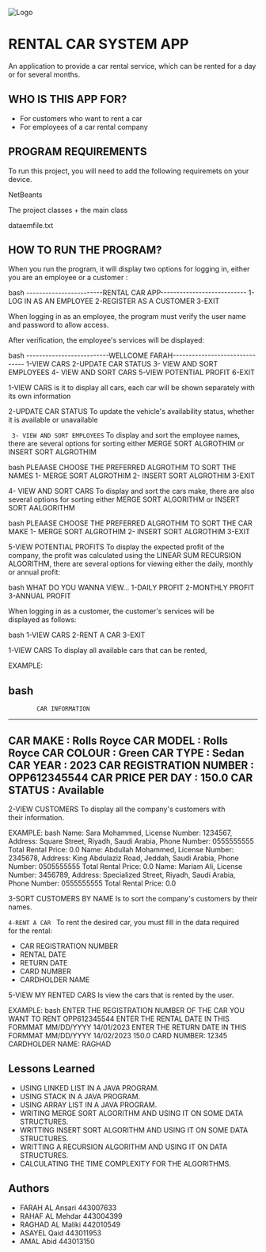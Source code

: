 ![Logo](https://th.bing.com/th/id/OIP.eCnXwhk7XDu7MyZ1dYJK8AHaHa?pid=ImgDet&rs=1)


# RENTAL CAR SYSTEM APP

An application to provide a car rental service, which can be rented for a day or for several months.




## WHO IS THIS APP FOR?

- For customers who want to rent a car
- For employees of a car rental company




## PROGRAM REQUIREMENTS

To run this project, you will need to add the following requiremets on your device.

NetBeants

The project classes + the main class

 dataemfile.txt 
  
  
  
## HOW TO RUN THE PROGRAM?

When you run the program, it will display two options for logging in, either you are an employee or a customer :

bash
  ------------------------RENTAL CAR APP---------------------------
1-LOG IN AS AN EMPLOYEE      2-REGISTER AS A CUSTOMER      3-EXIT





When logging in as an employee, the program must verify the user name and password to allow access.

After verification, the employee's services will be displayed:

bash
 --------------------------WELLCOME FARAH-------------------------------
1-VIEW CARS   2-UPDATE CAR STATUS   3- VIEW AND SORT EMPLOYEES  4- VIEW AND SORT CARS    5-VIEW POTENTIAL PROFIT    6-EXIT

 1-VIEW CARS is it to display all cars, each car will be shown separately with its own information

  2-UPDATE CAR STATUS To update the vehicle's availability status, whether it is available or unavailable

` 3- VIEW AND SORT EMPLOYEES` To display and sort the employee names, there are several options for sorting either MERGE SORT ALGROTHIM or INSERT SORT ALGROTHIM

bash
PLEAASE CHOOSE THE PREFERRED ALGROTHIM TO SORT THE NAMES
1- MERGE SORT ALGROTHIM   2- INSERT SORT ALGROTHIM     3-EXIT

 4- VIEW AND SORT CARS To display and sort the cars make, there are also several options for sorting either MERGE SORT ALGORITHM or INSERT SORT AALGORITHM

bash
PLEAASE CHOOSE THE PREFERRED ALGROTHIM TO SORT THE CAR MAKE
1- MERGE SORT ALGROTHIM   2- INSERT SORT ALGROTHIM     3-EXIT


5-VIEW POTENTIAL PROFITS To display the expected profit of the company, the profit was calculated using the LINEAR SUM RECURSION ALGORITHM, there are several options for viewing either the daily, monthly or annual profit:

bash
WHAT DO YOU WANNA VIEW...     1-DAILY PROFIT      2-MONTHLY PROFIT      3-ANNUAL PROFIT






When logging in as a customer, the customer's services will be displayed as follows:

bash
1-VIEW CARS  2-RENT A CAR     3-EXIT

1-VIEW CARS To display all available cars that can be rented,

 EXAMPLE: 

 bash
-----------------------------------------
            CAR INFORMATION               
-----------------------------------------
CAR MAKE : Rolls Royce
CAR MODEL : Rolls Royce
CAR COLOUR : Green
CAR TYPE : Sedan
CAR YEAR : 2023
CAR REGISTRATION NUMBER : OPP612345544
CAR PRICE PER DAY : 150.0
CAR STATUS : Available
-----------------------------------------

2-VIEW CUSTOMERS To display all the company's customers with their information.

EXAMPLE:
bash
Name: Sara Mohammed, License Number: 1234567, Address: Square Street, Riyadh, Saudi Arabia, Phone Number: 0555555555
Total Rental Price: 0.0
Name: Abdullah Mohammed, License Number: 2345678, Address: King Abdulaziz Road, Jeddah, Saudi Arabia, Phone Number: 0505555555
Total Rental Price: 0.0
Name: Mariam Ali, License Number: 3456789, Address: Specialized Street, Riyadh, Saudi Arabia, Phone Number: 0555555555
Total Rental Price: 0.0


3-SORT CUSTOMERS BY NAME Is to sort the company's customers by their names.

`4-RENT A CAR ` To rent the desired car, you must fill in the data required for the rental:

- CAR REGISTRATION NUMBER
- RENTAL DATE
- RETURN DATE
- CARD NUMBER
- CARDHOLDER NAME

5-VIEW MY RENTED CARS Is view the cars that is rented by the user.

EXAMPLE:
bash
ENTER THE REGISTRATION NUMBER OF THE CAR YOU WANT TO RENT
OPP612345544
ENTER THE RENTAL DATE IN THIS FORMMAT MM/DD/YYYY
14/01/2023
ENTER THE RETURN DATE IN THIS FORMMAT MM/DD/YYYY
14/02/2023
150.0
CARD NUMBER: 
12345
CARDHOLDER NAME: 
RAGHAD 






## Lessons Learned

- USING LINKED LIST IN A JAVA PROGRAM.
- USING STACK IN A JAVA PROGRAM.
- USING ARRAY LIST IN A JAVA PROGRAM.
- WRITING MERGE SORT ALGORITHM AND USING IT ON SOME DATA STRUCTURES.
- WRITTING INSERT SORT ALGORITHM AND USING IT ON SOME DATA STRUCTURES.
- WRITTING A RECURSION ALGORITHM AND USING IT ON DATA STRUCTURES.
- CALCULATING THE TIME COMPLEXITY FOR THE ALGORITHMS.


## Authors

- FARAH AL Ansari 443007633
- RAHAF AL Mehdar 443004399
- RAGHAD AL Maliki 442010549
- ASAYEL Qaid 443011953
- AMAL Abid 443013150
